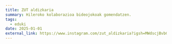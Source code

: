```yaml
---
title: ZUT aldizkaria
summary: Hileroko kolaborazioa bideojokoak gomendatzen.
tags:
  - eduki
date: 2025-01-01
external_link: https://www.instagram.com/zut_aldizkaria?igsh=MWdscjBvbGJtOGM3bA==
---
```

